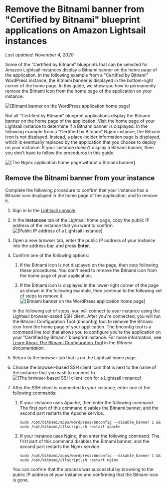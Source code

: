 # Remove the Bitnami banner from "Certified by Bitnami" blueprint applications on Amazon Lightsail instances<a name="amazon-lightsail-remove-bitnami-banner"></a>

 *Last updated: November 4, 2020* 

Some of the "Certified by Bitnami" blueprints that can be selected for Amazon Lightsail instances display a Bitnami banner on the home page of the application\. In the following example from a "Certified by Bitnami" WordPress instance, the Bitnami banner is displayed in the bottom\-right corner of the home page\. In this guide, we show you how to permanently remove the Bitnami icon from the home page of the application on your instance\.

![\[Bitnami banner on the WordPress application home page\]](https://d9yljz1nd5001.cloudfront.net/en_us/2c7274df55d082980824e6f5d4268a07/images/bitnami-banner.png)

Not all "Certified by Bitnami" blueprint applications display the Bitnami banner on the home page of the application\. Visit the home page of your Lightsail instance to determine if a Bitnami banner is displayed\. In the following example from a "Certified by Bitnami" Nginx instance, the Bitnami icon is not displayed\. Instead, a place\-holder information page is displayed, which is eventually replaced by the application that you choose to deploy on your instance\. If your instance doesn't display a Bitnami banner, then you don't have to follow the procedures in this guide\.

![\[The Nginx application home page without a Bitnami banner\]](https://d9yljz1nd5001.cloudfront.net/en_us/2c7274df55d082980824e6f5d4268a07/images/no-bitnami-banner.png)

## Remove the Bitnami banner from your instance<a name="remove-bitnami-banner"></a>

Complete the following procedure to confirm that your instance has a Bitnami icon displayed in the home page of the application, and to remove it\.

1. Sign in to the [Lightsail console](https://lightsail.aws.amazon.com/)\.

1. In the **Instances** tab of the Lightsail home page, copy the public IP address of the instance that you want to confirm\.  
![\[Public IP address of a Lightsail instance\]](https://d9yljz1nd5001.cloudfront.net/en_us/2c7274df55d082980824e6f5d4268a07/images/amazon-lightsail-instance-public-ip-address.png)

1. Open a new browser tab, enter the public IP address of your instance into the address bar, and press **Enter**\.

1. Confirm one of the following options:

   1. If the Bitnami icon is not displayed on the page, then stop following these procedures\. You don't need to remove the Bitnami icon from the home page of your application\.

   1. If the Bitnami icon is displayed in the lower\-right corner of the page as shown in the following example, then continue to the following set of steps to remove it\.  
![\[Bitnami banner on the WordPress application home page\]](https://d9yljz1nd5001.cloudfront.net/en_us/2c7274df55d082980824e6f5d4268a07/images/bitnami-banner.png)

   In the following set of steps, you will connect to your instance using the Lightsail browser\-based SSH client\. After you're connected, you will run the Bitnami Configuration Tool \(bnconfig\) tool to remove the Bitnami icon from the home page of your application\. The bnconfig tool is a command line tool that allows you to configure you’re the application on your "Certified by Bitnami" blueprint instance\. For more information, see [Learn About The Bitnami Configuration Tool](https://docs.bitnami.com/aws/faq/configuration/understand-bnconfig/) in the *Bitnami documentation*\.

1. Return to the browser tab that is on the Lightsail home page\.

1. Choose the browser\-based SSH client icon that is next to the name of the instance that you wish to connect to\.  
![\[The browser-based SSH client icon for a Lightsail instance\]](https://d9yljz1nd5001.cloudfront.net/en_us/2c7274df55d082980824e6f5d4268a07/images/browser-based-ssh-client-icon.png)

1. After the SSH client is connected to your instance, enter one of the following commands:

   1. If your instance uses Apache, then enter the following command\. The first part of this command disables the Bitnami banner, and the second part restarts the Apache service\.

      ```
      sudo /opt/bitnami/apps/wordpress/bnconfig --disable_banner 1 && sudo /opt/bitnami/ctlscript.sh restart apache
      ```

   1. If your instance uses Nginx, then enter the following command\. The first part of this command disables the Bitnami banner, and the second part restarts the Nginx service\.

      ```
      sudo /opt/bitnami/apps/wordpress/bnconfig --disable_banner 1 && sudo /opt/bitnami/ctlscript.sh restart nginx
      ```

   You can confirm that the process was successful by browsing to the public IP address of your instance and confirming that the Bitnami icon is gone\.